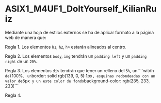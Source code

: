 # ASIX1_M4UF1_DoItYourself_KilianRuiz
Mediante una hoja de estilos externos se ha de aplicar formato a la página web de manera que:

Regla 1. Los elementos ```h1```, ```h2```, ```h4``` estarán alineados al centro.

Regla 2. Los elementos ```body```, ```img``` tendrán un ```padding left``` y un ```padding right``` de un ```20%```.

Regla 3. Los elementos ```div```  tendrán que tener un relleno del ```5%```, un````witdh``` del```100%```, un```border: solid rgb(139, 0, 5) 1px```, esquinas redondeadas con un valor de```5px``` y un este color de fondo```background-color: rgb(235, 233, 233)```

Regla 4. 
